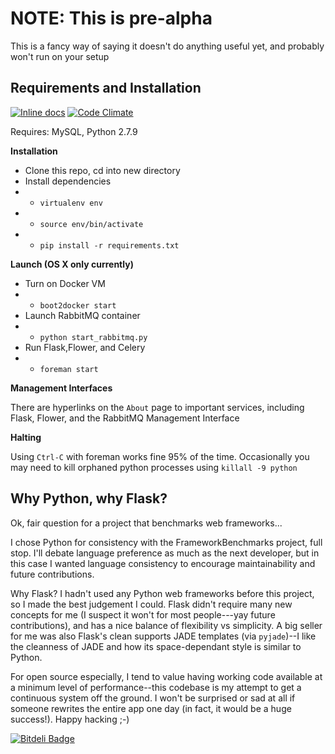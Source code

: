 
# NOTE: This is pre-alpha

This is a fancy way of saying it doesn't do anything useful yet, and probably won't run on your setup

Requirements and Installation
-----------------------------

[![Inline docs](http://inch-ci.org/github/hamiltont/WebJuice.svg?branch=master)](http://inch-ci.org/github/hamiltont/WebJuice)
[![Code Climate](https://codeclimate.com/github/hamiltont/WebJuice.png)](https://codeclimate.com/github/hamiltont/WebJuice)

Requires: MySQL, Python 2.7.9

**Installation**

* Clone this repo, cd into new directory
* Install dependencies
* * `virtualenv env`
* * `source env/bin/activate`
* * `pip install -r requirements.txt`

**Launch (OS X only currently)**

* Turn on Docker VM
* * `boot2docker start`
* Launch RabbitMQ container
* * `python start_rabbitmq.py`
* Run Flask,Flower, and Celery
* * `foreman start`

**Management Interfaces**

There are hyperlinks on the `About` page to important services, including Flask, Flower, and the RabbitMQ Management Interface

**Halting**

Using `Ctrl-C` with foreman works fine 95% of the time. Occasionally
you may need to kill orphaned python processes using `killall -9 python`

Why Python, why Flask?
----------------------

Ok, fair question for a project that benchmarks web frameworks...

I chose Python for consistency with the FrameworkBenchmarks project, full stop.
I'll debate language preference as much as the next developer, but 
in this case I wanted language consistency to encourage maintainability and 
future contributions. 

Why Flask? I hadn't used any Python web frameworks before this project,  
so I made the best judgement I could. 
Flask didn't require many new concepts for me (I suspect it won't for 
most people---yay future contributions), and has a nice balance of 
flexibility vs simplicity. 
A big seller for me was also Flask's clean supports JADE templates
(via `pyjade`)--I like the cleanness of JADE and how its space-dependant 
style is similar to Python. 

For open source especially, I tend to value having
working code available at a minimum level of performance--this 
codebase is my attempt to get a continuous system off the ground.
I won't be surprised or sad at all if someone rewrites the entire 
app one day (in fact, it would be a huge success!). Happy hacking ;-)


[![Bitdeli Badge](https://d2weczhvl823v0.cloudfront.net/hamiltont/webjuice/trend.png)](https://bitdeli.com/free "Bitdeli Badge")

